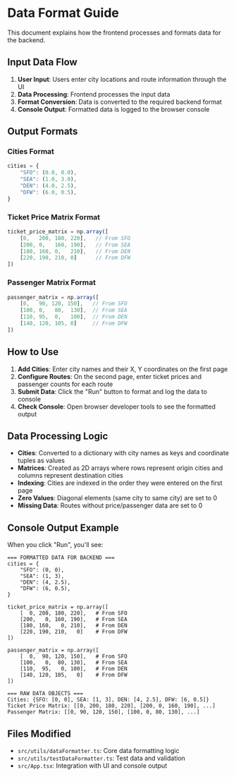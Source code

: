 # Data Format Guide

This document explains how the frontend processes and formats data for the backend.

## Input Data Flow

1. **User Input**: Users enter city locations and route information through the UI
2. **Data Processing**: Frontend processes the input data
3. **Format Conversion**: Data is converted to the required backend format
4. **Console Output**: Formatted data is logged to the browser console

## Output Formats

### Cities Format
```javascript
cities = {
    "SFO": (0.0, 0.0),
    "SEA": (1.0, 3.0),
    "DEN": (4.0, 2.5),
    "DFW": (6.0, 0.5),
}
```

### Ticket Price Matrix Format
```javascript
ticket_price_matrix = np.array([
    [0,   200, 180, 220],   // From SFO
    [200, 0,   160, 190],   // From SEA
    [180, 160, 0,   210],   // From DEN
    [220, 190, 210, 0]      // From DFW
])
```

### Passenger Matrix Format
```javascript
passenger_matrix = np.array([
    [0,   90, 120, 150],   // From SFO
    [100, 0,   80,  130],  // From SEA
    [110, 95,  0,   100],  // From DEN
    [140, 120, 105, 0]     // From DFW
])
```

## How to Use

1. **Add Cities**: Enter city names and their X, Y coordinates on the first page
2. **Configure Routes**: On the second page, enter ticket prices and passenger counts for each route
3. **Submit Data**: Click the "Run" button to format and log the data to console
4. **Check Console**: Open browser developer tools to see the formatted output

## Data Processing Logic

- **Cities**: Converted to a dictionary with city names as keys and coordinate tuples as values
- **Matrices**: Created as 2D arrays where rows represent origin cities and columns represent destination cities
- **Indexing**: Cities are indexed in the order they were entered on the first page
- **Zero Values**: Diagonal elements (same city to same city) are set to 0
- **Missing Data**: Routes without price/passenger data are set to 0

## Console Output Example

When you click "Run", you'll see:
```
=== FORMATTED DATA FOR BACKEND ===
cities = {
    "SFO": (0, 0),
    "SEA": (1, 3),
    "DEN": (4, 2.5),
    "DFW": (6, 0.5),
}

ticket_price_matrix = np.array([
    [  0, 200, 180, 220],   # From SFO
    [200,   0, 160, 190],   # From SEA
    [180, 160,   0, 210],   # From DEN
    [220, 190, 210,   0]    # From DFW
])

passenger_matrix = np.array([
    [  0,  90, 120, 150],   # From SFO
    [100,   0,  80, 130],   # From SEA
    [110,  95,   0, 100],   # From DEN
    [140, 120, 105,   0]    # From DFW
])

=== RAW DATA OBJECTS ===
Cities: {SFO: [0, 0], SEA: [1, 3], DEN: [4, 2.5], DFW: [6, 0.5]}
Ticket Price Matrix: [[0, 200, 180, 220], [200, 0, 160, 190], ...]
Passenger Matrix: [[0, 90, 120, 150], [100, 0, 80, 130], ...]
```

## Files Modified

- `src/utils/dataFormatter.ts`: Core data formatting logic
- `src/utils/testDataFormatter.ts`: Test data and validation
- `src/App.tsx`: Integration with UI and console output
